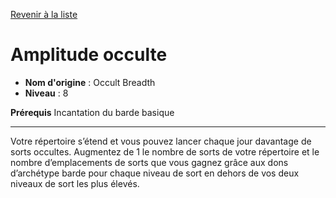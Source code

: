 [Revenir à la liste](..)

# Amplitude occulte

 * **Nom d'origine** : Occult Breadth
 * **Niveau** : 8


<p><strong>Prérequis</strong> Incantation du barde basique</p>
<hr>
<p>Votre répertoire s’étend et vous pouvez lancer chaque jour davantage de sorts occultes. Augmentez de 1 le nombre de sorts de votre répertoire et le nombre d’emplacements de sorts que vous gagnez grâce aux dons d’archétype barde pour chaque niveau de sort en dehors de vos deux niveaux de sort les plus élevés.</p>